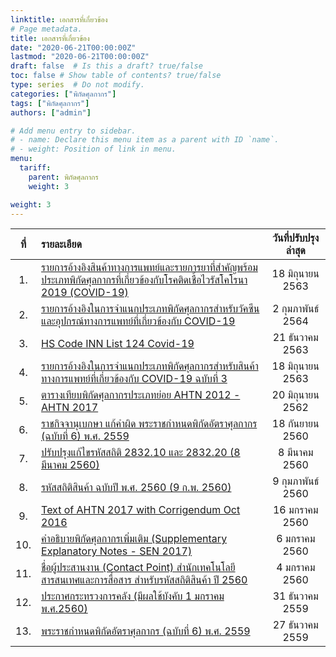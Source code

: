```yaml
---
linktitle: เอกสารที่เกี่ยวข้อง
# Page metadata.
title: เอกสารที่เกี่ยวข้อง
date: "2020-06-21T00:00:00Z"
lastmod: "2020-06-21T00:00:00Z"
draft: false  # Is this a draft? true/false
toc: false # Show table of contents? true/false
type: series  # Do not modify.
categories: ["พิกัดศุลกากร"]
tags: ["พิกัดศุลกากร"]
authors: ["admin"]

# Add menu entry to sidebar.
# - name: Declare this menu item as a parent with ID `name`.
# - weight: Position of link in menu.
menu:
  tariff:
    parent: พิกัดศุลกากร
    weight: 3

weight: 3
---
```



| ที่  |รายละเอียด| วันที่ปรับปรุงล่าสุด  |
|:------:|:---------|:---------:|    
|1. |[รายการอ้างอิงสินค้าทางการแพทย์และรายการยาที่สำคัญพร้อมประเภทพิกัดศุลกากรที่เกี่ยวข้องกับโรคติดเชื้อไวรัสโคโรนา 2019 (COVID-19)](http://www.customs.go.th/list_strc_download.php?ini_content=customs_tariff_and_statistic_200508_01&ini_menu=menu_interest_and_law_160421_01&left_menu=menu_customs_tariff_and_statistic&xleft_menu=&show_search=&root_content_group=&order_by=co_last_update_datetime&cg_order_by=&cg_sort_type=&root_left_menu=menu_interest_and_law_160421_01)|18 มิถุนายน 2563 |  
|2. |[รายการอ้างอิงในการจำแนกประเภทพิกัดศุลกากรสำหรับวัคซีนและอุปกรณ์ทางการแพทย์ที่เกี่ยวข้องกับ COVID-19](http://www.customs.go.th/cont_strc_download.php?lang=th&top_menu=menu_homepage&current_id=14232832414d505f47464a4e464b4a)|2 กุมภาพันธ์ 2564 |  
|3. |[HS Code INN List 124 Covid-19](http://www.customs.go.th/cont_strc_download.php?lang=th&top_menu=menu_homepage&current_id=14232832414c505f4c464b4c464a4f)|21 ธันวาคม 2563|   
|4. |[รายการอ้างอิงในการจำแนกประเภทพิกัดศุลกากรสำหรับสินค้าทางการแพทย์ที่เกี่ยวข้องกับ COVID-19 ฉบับที่ 3](http://www.customs.go.th/cont_strc_download.php?lang=th&top_menu=menu_homepage&current_id=14232832414b505e4f464b4b464b46)|18 มิถุนายน 2563|   
|5. |[ตารางเทียบพิกัดศุลกากรประเภทย่อย AHTN 2012 - AHTN 2017](http://www.customs.go.th/cont_strc_download.php?lang=th&top_menu=menu_homepage&current_id=142231324149505e4e464a4f464a4e)|20 มิถุนายน 2562|  
|6. |[ราชกิจจานุเบกษา แก้คำผิด พระราชกำหนดพิกัดอัตราศุลกากร (ฉบับที่ 6) พ.ศ. 2559](http://www.customs.go.th/cont_strc_download.php?lang=th&top_menu=menu_homepage&current_id=14223132414b505f46464b46464a4f)|18 กันยายน 2560|  
|7. |[ปรับปรุงแก้ไขรหัสสถิติ 2832.10 และ 2832.20 (8 มีนาคม 2560)](http://www.customs.go.th/cont_strc_download.php?lang=th&top_menu=menu_homepage&current_id=142231324149505f4b464b4c464a4e)|8 มีนาคม 2560|  
|8. |[รหัสสถิติสินค้า ฉบับปี พ.ศ. 2560 (9 ก.พ. 2560)](http://www.customs.go.th/cont_strc_download.php?lang=th&top_menu=menu_homepage&current_id=142231324149505e4f464b4b464a4e)|9 กุมภาพันธ์ 2560 |  
|9. |[Text of AHTN 2017 with Corrigendum Oct 2016](http://www.customs.go.th/cont_strc_download.php?lang=th&top_menu=menu_homepage&current_id=142231324149505e4e464a4f464b49)|16 มกราคม 2560|  
|10. |[คำอธิบายพิกัดศุลกากรเพิ่มเติม (Supplementary Explanatory Notes - SEN 2017)](http://www.customs.go.th/cont_strc_download.php?lang=th&top_menu=menu_homepage&current_id=142231324149505e4e464b46464b46)|6 มกราคม 2560|  
|11. |[ชื่อผู้ประสานงาน (Contact Point) สำนักเทคโนโลยีสารสนเทศและการสื่อสาร สำหรับรหัสสถิติสินค้า ปี 2560](http://www.customs.go.th/cont_strc_download.php?lang=th&top_menu=menu_homepage&current_id=142231324149505e4e464b48464b4d)|4 มกราคม 2560|  
|12. |[ประกาศกระทรวงการคลัง (มีผลใช้บังคับ 1 มกราคม พ.ศ.2560)](http://www.customs.go.th/cont_strc_download.php?lang=th&top_menu=menu_homepage&current_id=142231324149505e4f464b4a464b46)|31 ธันวาคม 2559|  
|13. |[พระราชกำหนดพิกัดอัตราศุลกากร (ฉบับที่ 6) พ.ศ. 2559](http://www.customs.go.th/cont_strc_download.php?lang=th&top_menu=menu_homepage&current_id=142231324149505e4e464b4b464b4c)|27 ธันวาคม 2559|    